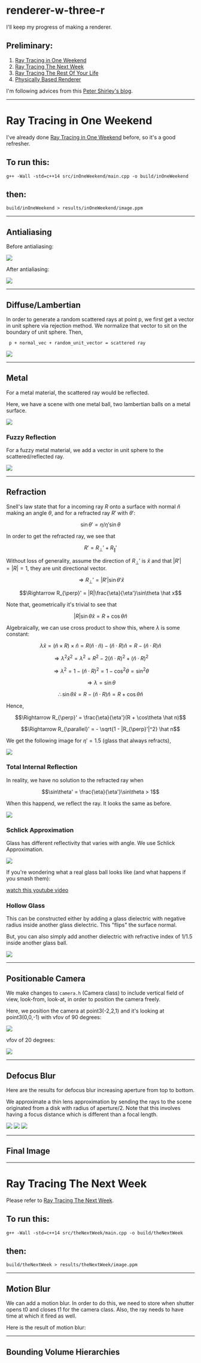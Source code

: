 # renderer-w-three-r
I'll keep my progress of making a renderer.

## Preliminary:
1) <a href="https://raytracing.github.io/books/RayTracingInOneWeekend.html">Ray Tracing in One Weekend</a>
2) <a href="https://raytracing.github.io/books/RayTracingTheNextWeek.html">Ray Tracing The Next Week</a>
3) <a href="https://raytracing.github.io/books/RayTracingTheRestOfYourLife.html">Ray Tracing The Rest Of Your Life</a>
4) <a href="https://research.quanfita.cn/files/Physically_Based_Rendering_Third_Edition.pdf">Physically Based Renderer</a>

I'm following advices from this <a href="https://in1weekend.blogspot.com/">Peter Shirley's blog</a>.

---

# Ray Tracing in One Weekend

I've already done <a href="https://raytracing.github.io/books/RayTracingInOneWeekend.html">Ray Tracing in One Weekend</a> before, so it's a good refresher.

## To run this:
`g++ -Wall -std=c++14 src/inOneWeekend/main.cpp -o build/inOneWeekend`

## then:
`build/inOneWeekend > results/inOneWeekend/image.ppm`

---

## Antialiasing 

Before antialiasing:

<img src="https://github.com/jhruvsphysics/renderer-w-three-r/blob/main/results/inOneWeekend/2normalwground.jpg">

After antialiasing:

<img src="https://github.com/jhruvsphysics/renderer-w-three-r/blob/main/results/inOneWeekend/3antialiasing.jpg">

---

## Diffuse/Lambertian

In order to generate a random scattered rays at point p, we first get a vector in unit sphere via rejection method. We normalize that vector to sit on the boundary of unit sphere. Then,

` p + normal_vec + random_unit_vector = scattered ray`

<img src="https://github.com/jhruvsphysics/renderer-w-three-r/blob/main/results/inOneWeekend/diffuse.jpg">

---

## Metal

For a metal material, the scattered ray would be reflected.

Here, we have a scene with one metal ball, two lambertian balls on a metal surface.

<img src="https://github.com/jhruvsphysics/renderer-w-three-r/blob/main/results/inOneWeekend/11lambertianmetal.jpg">

### Fuzzy Reflection

For a fuzzy metal material, we add a vector in unit sphere to the scattered/reflected ray.

<img src="https://github.com/jhruvsphysics/renderer-w-three-r/blob/main/results/inOneWeekend/12fuzz.jpg">

---

## Refraction

Snell's law state that for a incoming ray $R$ onto a surface with normal $\hat n$ making an angle $\theta$, and for a refracted ray $R'$ with $\theta'$:

$$\sin\theta' = \eta/\eta' \sin\theta$$

In order to get the refracted ray, we see that 

$$R' = R_{\perp}' + R_{\parallel}'$$

Without loss of generality, assume the direction of $R_{\perp}'$ is $\hat x$ and that $|R'| = |R| = 1$, they are unit directional vector.

$$\Rightarrow R_{\perp}' = |R'|\sin\theta' \hat x$$

$$\Rightarrow R_{\perp}' = |R|\frac{\eta}{\eta'}\sin\theta \hat x$$

Note that, geometrically it's trivial to see that 

$$|R|\sin\theta \hat x = R + \cos\theta \hat n$$

Algebraically, we can use cross product to show this, where $\lambda$ is some constant:

$$\lambda \hat x = (\hat n \times R) \times \hat n = R(\hat n \cdot \hat n) - (\hat n \cdot R)\hat n= R - (\hat n \cdot R)\hat n$$

$$\Rightarrow \lambda^2 \hat x^2 = \lambda^2 = R^2 - 2(\hat n \cdot R)^2 + (\hat n \cdot R)^2$$

$$\Rightarrow \lambda^2 = 1 - (\hat n \cdot R)^2 = 1 - \cos^2\theta = \sin^2\theta$$

$$\Rightarrow \lambda = \sin\theta$$

$$\therefore \sin\theta \hat x = R - (\hat n \cdot R)\hat n = R + \cos\theta \hat n$$

Hence,

$$\Rightarrow R_{\perp}' = \frac{\eta}{\eta'}(R + \cos\theta \hat n)$$

$$\Rightarrow R_{\parallel}' = - \sqrt{1 - |R_{\perp}'|^2} \hat n$$

We get the following image for $\eta' = 1.5$ (glass that always refracts),

<img src="https://github.com/jhruvsphysics/renderer-w-three-r/blob/main/results/inOneWeekend/14dielectric_demo.jpg">

### Total Internal Reflection

In reality, we have no solution to the refracted ray when

$$\sin\theta' = \frac{\eta}{\eta'}\sin\theta > 1$$

When this happend, we reflect the ray. It looks the same as before.

<img src="https://github.com/jhruvsphysics/renderer-w-three-r/blob/main/results/inOneWeekend/17internalreflection_demo.jpg">

### Schlick Approximation

Glass has different reflectivity that varies with angle. We use Schlick Approximation.

<img src="https://github.com/jhruvsphysics/renderer-w-three-r/blob/main/results/inOneWeekend/18schlickapprox_demo.jpg">

If you're wondering what a real glass ball looks like (and what happens if you smash them):

<a href="https://www.youtube.com/watch?v=8V5wjfAS3Do&ab_channel=HowRidiculous">watch this youtube video</a>

### Hollow Glass

This can be constructed either by adding a glass dielectric with negative radius inside another glass dielectric. This "flips" the surface normal. 

But, you can also simply add another dielectric with refractive index of $1/1.5$ inside another glass ball.

<img src="https://github.com/jhruvsphysics/renderer-w-three-r/blob/main/results/inOneWeekend/24hollowglass_demo.jpg">

---

## Positionable Camera

We make changes to `camera.h` (Camera class) to include vertical field of view, look-from, look-at, in order to position the camera freely.

Here, we position the camera at point3(-2,2,1) and it's looking at point3(0,0,-1) with vfov of 90 degrees:

<img src="https://github.com/jhruvsphysics/renderer-w-three-r/blob/main/results/inOneWeekend/28camera_demo.jpg">

vfov of 20 degrees:

<img src="https://github.com/jhruvsphysics/renderer-w-three-r/blob/main/results/inOneWeekend/29camera_demo.jpg">

---

## Defocus Blur

Here are the results for defocus blur increasing aperture from top to bottom.

We approximate a thin lens approximation by sending the rays to the scene originated from a disk with radius of aperture/2. Note that this involves having a focus distance which is different than a focal length.

<img src="https://github.com/jhruvsphysics/renderer-w-three-r/blob/main/results/inOneWeekend/33camera_demo.jpg">
<img src="https://github.com/jhruvsphysics/renderer-w-three-r/blob/main/results/inOneWeekend/38defocusnofd.jpg">
<img src="https://github.com/jhruvsphysics/renderer-w-three-r/blob/main/results/inOneWeekend/39defocusnofd.jpg">

---

## Final Image

---

# Ray Tracing The Next Week

Please refer to <a href="https://raytracing.github.io/books/RayTracingTheNextWeek.html">Ray Tracing The Next Week</a>.

## To run this:
`g++ -Wall -std=c++14 src/theNextWeek/main.cpp -o build/theNextWeek`

## then:
`build/theNextWeek > results/theNextWeek/image.ppm`

---

## Motion Blur 

We can add a motion blur. In order to do this, we need to store when shutter opens t0 and closes t1 for the camera class. Also, the ray needs to have time at which it fired as well.

Here is the result of motion blur:

---

## Bounding Volume Hierarchies
